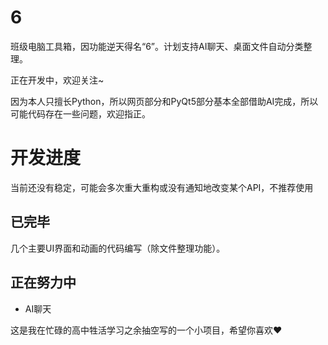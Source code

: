 # 6
班级电脑工具箱，因功能逆天得名“6”。计划支持AI聊天、桌面文件自动分类整理。

正在开发中，欢迎关注~

因为本人只擅长Python，所以网页部分和PyQt5部分基本全部借助AI完成，所以可能代码存在一些问题，欢迎指正。

# 开发进度
当前还没有稳定，可能会多次重大重构或没有通知地改变某个API，不推荐使用

## 已完毕
几个主要UI界面和动画的代码编写（除文件整理功能）。

## 正在努力中
- AI聊天

这是我在忙碌的高中牲活学习之余抽空写的一个小项目，希望你喜欢❤